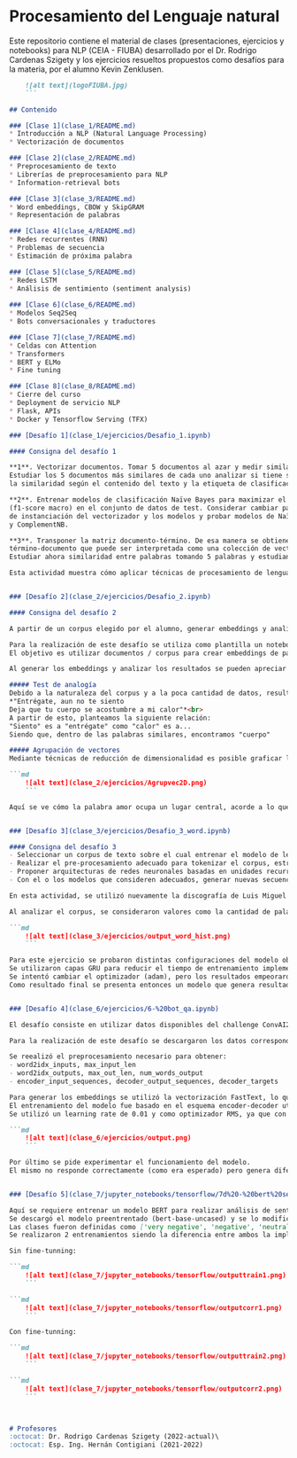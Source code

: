 # Procesamiento del Lenguaje natural
Este repositorio contiene el material de clases (presentaciones, ejercicios y notebooks) para NLP (CEIA - FIUBA) desarrollado por el Dr. Rodrigo Cardenas Szigety y los ejercicios resueltos propuestos como desafíos para la materia, por el alumno Kevin Zenklusen.

```md
    ![alt text](logoFIUBA.jpg)
    ```

## Contenido

### [Clase 1](clase_1/README.md) 
* Introducción a NLP (Natural Language Processing)
* Vectorización de documentos

### [Clase 2](clase_2/README.md)
* Preprocesamiento de texto
* Librerías de preprocesamiento para NLP
* Information-retrieval bots

### [Clase 3](clase_3/README.md)
* Word embeddings, CBOW y SkipGRAM
* Representación de palabras

### [Clase 4](clase_4/README.md)
* Redes recurrentes (RNN)
* Problemas de secuencia
* Estimación de próxima palabra

### [Clase 5](clase_5/README.md)
* Redes LSTM
* Análisis de sentimiento (sentiment analysis)
    
### [Clase 6](clase_6/README.md)
* Modelos Seq2Seq
* Bots conversacionales y traductores

### [Clase 7](clase_7/README.md)
* Celdas con Attention
* Transformers
* BERT y ELMo
* Fine tuning

### [Clase 8](clase_8/README.md)
* Cierre del curso
* Deployment de servicio NLP
* Flask, APIs
* Docker y Tensorflow Serving (TFX)

### [Desafío 1](clase_1/ejercicios/Desafio_1.ipynb)

#### Consigna del desafío 1

**1**. Vectorizar documentos. Tomar 5 documentos al azar y medir similaridad con el resto de los documentos.
Estudiar los 5 documentos más similares de cada uno analizar si tiene sentido
la similaridad según el contenido del texto y la etiqueta de clasificación.

**2**. Entrenar modelos de clasificación Naïve Bayes para maximizar el desempeño de clasificación
(f1-score macro) en el conjunto de datos de test. Considerar cambiar parámteros
de instanciación del vectorizador y los modelos y probar modelos de Naïve Bayes Multinomial
y ComplementNB.

**3**. Transponer la matriz documento-término. De esa manera se obtiene una matriz
término-documento que puede ser interpretada como una colección de vectorización de palabras.
Estudiar ahora similaridad entre palabras tomando 5 palabras y estudiando sus 5 más similares.

Esta actividad muestra cómo aplicar técnicas de procesamiento de lenguaje natural para vectorizar documentos, analizar su similaridad, y entrenar modelos de Naïve Bayes, optimizando su desempeño en la clasificación de textos. Además, la transposición de la matriz documento-término para estudiar la similaridad entre palabras proporcionó una nueva perspectiva sobre las relaciones semánticas en el vocabulario.


### [Desafío 2](clase_2/ejercicios/Desafio_2.ipynb)

#### Consigna del desafío 2

A partir de un corpus elegido por el alumno, generar embeddings y analizar los vectores generados mediante comparaciones de palabras y gráficos.

Para la realización de este desafío se utiliza como plantilla un notebook trabajado en clase (Custom embeddings con Gensim).
El objetivo es utilizar documentos / corpus para crear embeddings de palabras basado en ese contexto. Se utilizó la discografía completa de Luis Miguel para generar los embeddings.

Al generar los embeddings y analizar los resultados se pueden apreciar las relaciones entre palabras similares, como es el caso de "bikini" y "azul", debido a la canción "La chica del bikini azul".

##### Test de analogía
Debido a la naturaleza del corpus y a la poca cantidad de datos, resulta difícil crear un buen test de analogías. Sin embargo se plantea como ejemplo una relación dada por palabras específicas contenidas en la canción "Entrégate", cuyo estribillo dice:<br>
*"Entrégate, aun no te siento
Deja que tu cuerpo se acostumbre a mi calor"*<br>
A partir de esto, planteamos la siguiente relación:
"Siento" es a "entrégate" como "calor" es a...
Siendo que, dentro de las palabras similares, encontramos "cuerpo"

##### Agrupación de vectores
Mediante técnicas de reducción de dimensionalidad es posible graficar la distribución de los vectores en un espacio bidimensional

```md
    ![alt text](clase_2/ejercicios/Agrupvec2D.png)
    ```

Aquí se ve cómo la palabra amor ocupa un lugar central, acorde a lo que podríamos esperar de un cantante de canciones románticas.


### [Desafío 3](clase_3/ejercicios/Desafio_3_word.ipynb)

#### Consigna del desafío 3
- Seleccionar un corpus de texto sobre el cual entrenar el modelo de lenguaje.
- Realizar el pre-procesamiento adecuado para tokenizar el corpus, estructurar el dataset y separar entre datos de entrenamiento y validación.
- Proponer arquitecturas de redes neuronales basadas en unidades recurrentes para implementar un modelo de lenguaje.
- Con el o los modelos que consideren adecuados, generar nuevas secuencias a partir de secuencias de contexto con las estrategias de greedy search y beam search determístico y estocástico. En este último caso observar el efecto de la temperatura en la generación de secuencias.

En esta actividad, se utilizó nuevamente la discografía de Luis Miguel como corpus de texto y se la preprocesóy estructuró para entrenar modelos de lenguaje utilizando redes neuronales recurrentes como SimpleRNN, LSTM y GRU. Se exploraron distintas estrategias de generación de secuencias, como greedy search y beam search, analizando el impacto de la temperatura en la generación estocástica. El proceso permitió comprender cómo las diferentes arquitecturas y técnicas de optimización afectan el rendimiento del modelo, guiándonos por la perplejidad para evaluar y finalizar el entrenamiento.

Al analizar el corpus, se consideraron valores como la cantidad de palabras contenidas en un verso, para poder definir el tamaño del contexto a utilizar.

```md
    ![alt text](clase_3/ejercicios/output_word_hist.png)
    ```

Para este ejercicio se probaron distintas configuraciones del modelo obteniendo resultados que no son funcionales en ninguno de los casos. No obstante, en algunos modelos la coherencia entre las palabras fue mejor que en otros. 
Se utilizaron capas GRU para reducir el tiempo de entrenamiento implementando capas intermedias más simples.
Se intentó cambiar el optimizador (adam), pero los resultados empeoraron, por lo que se descartó esa opción.
Como resultado final se presenta entonces un modelo que genera resultados con una coherencia básica teniendo un tiempo de entrenamiento mejorado en relación a usar sólo LSTM.


### [Desafío 4](clase_6/ejercicios/6-%20bot_qa.ipynb)

El desafío consiste en utilizar datos disponibles del challenge ConvAI2 (Conversational Intelligence Challenge 2) de conversaciones en inglés para construir un BOT para responder a preguntas del usuario (QA).

Para la realización de este desafío se descargaron los datos correspondientes al dataset ConvAI2.

Se reealizó el preprocesamiento necesario para obtener:
- word2idx_inputs, max_input_len
- word2idx_outputs, max_out_len, num_words_output
- encoder_input_sequences, decoder_output_sequences, decoder_targets

Para generar los embeddings se utilizó la vectorización FastText, lo que permite transformar los tokens de entrada en vectores.
El entrenamiento del modelo fue basado en el esquema encoder-decoder utilizando los datos generados en los puntos anteriores. Utilcé como referencias los ejemplos vistos en clase.
Se utilizó un learning rate de 0.01 y como optimizador RMS, ya que con Adam no logré buenos resultados.

```md
    ![alt text](clase_6/ejercicios/output.png)
    ```

Por último se pide experimentar el funcionamiento del modelo.
El mismo no responde correctamente (como era esperado) pero genera diferentes respuestas en función del conjunto de entrada que tiene una presumible coherencia en algunos casos como relacionar "hobbies" con "student", "are you" con "fine" o "i love to read" con "what is your favorite", siendo las útlimas un par de frases coherentes en una conversación.


### [Desafío 5](clase_7/jupyter_notebooks/tensorflow/7d%20-%20bert%20sentiment%20analysis%20multicategorial.ipynb)

Aquí se requiere entrenar un modelo BERT para realizar análisis de sentimientos, teniendo como clases de salida 5, e implementando una capa densa extra.
Se descargó el modelo preentrentado (bert-base-uncased) y se lo modificó de forma tal que pueda llevar a cabo la tarea requerida.
Las clases fueron definidas como ['very negative', 'negative', 'neutral', 'positive', 'very positive'].
Se realizaron 2 entrenamientos siendo la diferencia entre ambos la implementación de fine-tunning, quedando en evidencia la mejora en el segundo caso.

Sin fine-tunning:

```md
    ![alt text](clase_7/jupyter_notebooks/tensorflow/outputtrain1.png)
    ```

```md
    ![alt text](clase_7/jupyter_notebooks/tensorflow/outputcorr1.png)
    ```

Con fine-tunning:

```md
    ![alt text](clase_7/jupyter_notebooks/tensorflow/outputtrain2.png)
    ```

```md
    ![alt text](clase_7/jupyter_notebooks/tensorflow/outputcorr2.png)
    ```



# Profesores
:octocat: Dr. Rodrigo Cardenas Szigety (2022-actual)\
:octocat: Esp. Ing. Hernán Contigiani (2021-2022)
